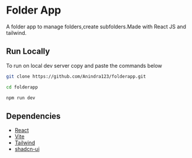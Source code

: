 # Folder App

A folder app to manage folders,create subfolders.Made with React JS and tailwind.

## Run Locally

To run on local dev server copy and paste the commands below

```bash
git clone https://github.com/Anindra123/folderapp.git

cd folderapp

npm run dev
```

## Dependencies

- [React](https://react.dev/)
- [Vite](https://vitejs.dev/guide/)
- [Tailwind](https://tailwindcss.com/)
- [shadcn-ui](https://github.com/shadcn-ui/ui)
